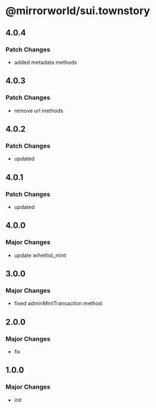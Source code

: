 # @mirrorworld/sui.townstory

## 4.0.4

### Patch Changes

- added metadata methods

## 4.0.3

### Patch Changes

- remove url methods

## 4.0.2

### Patch Changes

- updated

## 4.0.1

### Patch Changes

- updated

## 4.0.0

### Major Changes

- update wihetlist_mint

## 3.0.0

### Major Changes

- fixed adminMintTransaction method

## 2.0.0

### Major Changes

- fix

## 1.0.0

### Major Changes

- init

